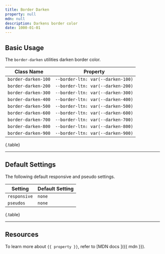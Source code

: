 ```yaml
---
title: Border Darken
property: null
mdn: null
description: Darkens border color
date: 1000-01-01
---
```


## Basic Usage

The `border-darken` utilities darken border color.

| Class Name          | Property                          |
| ------------------- | --------------------------------- |
| `border-darken-100` | `--border-ltn: var(--darken-100)` |
| `border-darken-200` | `--border-ltn: var(--darken-200)` |
| `border-darken-300` | `--border-ltn: var(--darken-300)` |
| `border-darken-400` | `--border-ltn: var(--darken-400)` |
| `border-darken-500` | `--border-ltn: var(--darken-500)` |
| `border-darken-600` | `--border-ltn: var(--darken-600)` |
| `border-darken-700` | `--border-ltn: var(--darken-700)` |
| `border-darken-800` | `--border-ltn: var(--darken-800)` |
| `border-darken-900` | `--border-ltn: var(--darken-900)` |

{.table}

---

## Default Settings

The following default responsive and pseudo settings.

| Setting      | Default Setting |
| ------------ | --------------- |
| `responsive` | `none`          |
| `pseudos`    | `none`          |

{.table}

---

## Resources

To learn more about `{{ property }}`, refer to [MDN docs <i class="far fa-external-link ml-6"></i>]({{ mdn }}).
